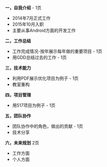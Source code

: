 **一，自我介绍** - 1页

* 2014年7月正式工作
* 2015年10月入职
* 主要从事Android方面的开发工作

**二，工作总结** 

* 工作完成情况-按年展示每年做的重要项目 - 1页
* 用GDD总结过去的工作 - 1页

**三，技术能力**

* 利用PDF展示优化项目为例子 - 1页
* 教室重构

**四，项目管理**

* 用517项目为例子 - 1页

**五，团队协作**

* 团队协作中的角色，做出的贡献 - 1页
* 技术分享

**六，未来规划** 2页

 * 工作方面
 * 个人方面












